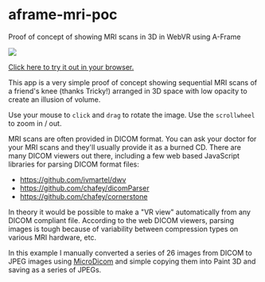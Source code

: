 # aframe-mri-poc
Proof of concept of showing MRI scans in 3D in WebVR using A-Frame

<a href="https://kfarr.github.io/aframe-mri-poc/index.html">
<img src="./assets/aframe-mri-poc.gif" />

Click here to try it out in your browser.</a>

This app is a very simple proof of concept showing sequential MRI scans of a friend's knee (thanks Tricky!) arranged in 3D space with low opacity to create an illusion of volume.

Use your mouse to <code>click</code> and <code>drag</code> to rotate the image. Use the <code>scrollwheel</code> to zoom in / out.

MRI scans are often provided in DICOM format. You can ask your doctor for your MRI scans and they'll usually provide it as a burned CD. There are many DICOM viewers out there, including a few web based JavaScript libraries for parsing DICOM format files:
* https://github.com/ivmartel/dwv
* https://github.com/chafey/dicomParser
* https://github.com/chafey/cornerstone

In theory it would be possible to make a "VR view" automatically from any DICOM compliant file. According to the web DICOM viewers, parsing images is tough because of variability between compression types on various MRI hardware, etc.

In this example I manually converted a series of 26 images from DICOM to JPEG images using <a href="http://www.microdicom.com/">MicroDicom</a> and simple copying them into Paint 3D and saving as a series of JPEGs.

